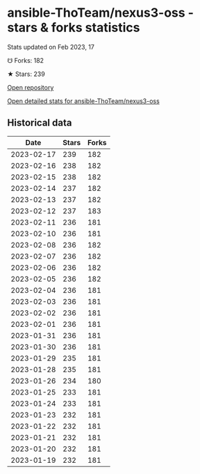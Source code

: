 # ansible-ThoTeam/nexus3-oss - stars & forks statistics

Stats updated on Feb 2023, 17

☋ Forks: 182

★ Stars: 239

[Open repository](https://github.com/ansible-ThoTeam/nexus3-oss)

[Open detailed stats for ansible-ThoTeam/nexus3-oss](https://reviewgithub.com/rep/ansible-ThoTeam/nexus3-oss)

## Historical data
| Date | Stars | Forks |
|------|-------|-------|
| 2023-02-17 | 239 | 182 | 
| 2023-02-16 | 238 | 182 | 
| 2023-02-15 | 238 | 182 | 
| 2023-02-14 | 237 | 182 | 
| 2023-02-13 | 237 | 182 | 
| 2023-02-12 | 237 | 183 | 
| 2023-02-11 | 236 | 181 | 
| 2023-02-10 | 236 | 181 | 
| 2023-02-08 | 236 | 182 | 
| 2023-02-07 | 236 | 182 | 
| 2023-02-06 | 236 | 182 | 
| 2023-02-05 | 236 | 182 | 
| 2023-02-04 | 236 | 181 | 
| 2023-02-03 | 236 | 181 | 
| 2023-02-02 | 236 | 181 | 
| 2023-02-01 | 236 | 181 | 
| 2023-01-31 | 236 | 181 | 
| 2023-01-30 | 236 | 181 | 
| 2023-01-29 | 235 | 181 | 
| 2023-01-28 | 235 | 181 | 
| 2023-01-26 | 234 | 180 | 
| 2023-01-25 | 233 | 181 | 
| 2023-01-24 | 233 | 181 | 
| 2023-01-23 | 232 | 181 | 
| 2023-01-22 | 232 | 181 | 
| 2023-01-21 | 232 | 181 | 
| 2023-01-20 | 232 | 181 | 
| 2023-01-19 | 232 | 181 | 


